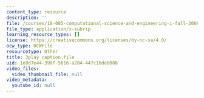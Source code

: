 ```yaml
---
content_type: resource
description: ''
file: /courses/18-085-computational-science-and-engineering-i-fall-2008/1e8d7e44398f5616a284447c16de0088_2OmTX1AeVAg.vtt
file_type: application/x-subrip
learning_resource_types: []
license: https://creativecommons.org/licenses/by-nc-sa/4.0/
ocw_type: OCWFile
resourcetype: Other
title: 3play caption file
uid: 1e8d7e44-398f-5616-a284-447c16de0088
video_files:
  video_thumbnail_file: null
video_metadata:
  youtube_id: null
---
```

